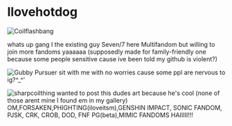 # Ilovehotdog
![Coilflashbang](https://github.com/user-attachments/assets/b37e4fdd-c242-45ce-a5da-6d3a06d25130)

whats up gang I the existing guy Seven/7 here Multifandom but willing to join more fandoms yaaaaaa
(supposedly made for family-friendly one because some people sensitive cause ive been told my github is violent?)


![Gubby Pursuer](https://github.com/user-attachments/assets/fbfb8528-f024-4050-b301-53b1d96c49ba)
sit with me with no worries cause some ppl are nervous to ig?^_^'





![sharpcoilthing](https://github.com/user-attachments/assets/d8a9a7e7-7d14-46a3-bae7-bbd77d56c8a2)
wanted to post this dudes art because he's cool
(none of those arent mine I found em in my gallery)
OM,FORSAKEN,PHIGHTING(iloveitsm),GENSHIN IMPACT, SONIC FANDOM, PJSK, CRK, CROB, DOD, FNF PG(beta),MIMIC FANDOMS HAIIIII!!!
